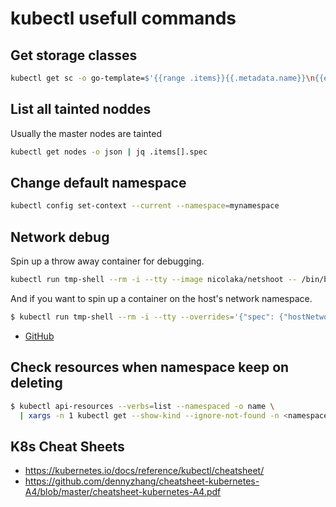 # kubectl usefull commands

## Get storage classes

```bash
kubectl get sc -o go-template=$'{{range .items}}{{.metadata.name}}\n{{end}}'
```

## List all tainted noddes

Usually the master nodes are tainted

```bash
kubectl get nodes -o json | jq .items[].spec
```

## Change default namespace

```bash
kubectl config set-context --current --namespace=mynamespace
```

## Network debug

Spin up a throw away container for debugging.

```bash
kubectl run tmp-shell --rm -i --tty --image nicolaka/netshoot -- /bin/bash
```

And if you want to spin up a container on the host's network namespace.

```bash
$ kubectl run tmp-shell --rm -i --tty --overrides='{"spec": {"hostNetwork": true}}' --image nicolaka/netshoot -- /bin/bash
```

* [GitHub](https://github.com/nicolaka/netshoot)

## Check resources when namespace keep on deleting

``` bash
$ kubectl api-resources --verbs=list --namespaced -o name \
  | xargs -n 1 kubectl get --show-kind --ignore-not-found -n <namespace>
```

## K8s Cheat Sheets

* <https://kubernetes.io/docs/reference/kubectl/cheatsheet/>
* <https://github.com/dennyzhang/cheatsheet-kubernetes-A4/blob/master/cheatsheet-kubernetes-A4.pdf>

